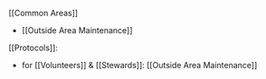 [[Common Areas]]

- [[Outside Area Maintenance]]

[[Protocols]]:
- for [[Volunteers]] & [[Stewards]]: [[Outside Area Maintenance]]